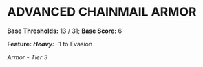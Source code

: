 ﻿# ADVANCED CHAINMAIL ARMOR

**Base Thresholds:** 13 / 31; **Base Score:** 6

**Feature:** ***Heavy:*** -1 to Evasion

*Armor - Tier 3*
